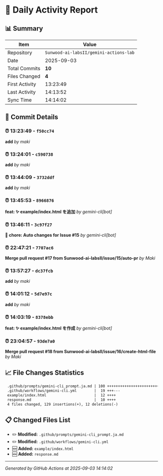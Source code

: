 # 📅 Daily Activity Report

## 📊 Summary
| Item | Value |
|------|-------|
| Repository | `Sunwood-ai-labsII/gemini-actions-lab` |
| Date | 2025-09-03 |
| Total Commits | **10** |
| Files Changed | **4** |
| First Activity | 13:23:49 |
| Last Activity | 14:13:52 |
| Sync Time | 14:14:02 |

## 📝 Commit Details

### ⏰ 13:23:49 - `f50cc74`
**add**
*by maki*

### ⏰ 13:24:01 - `c590738`
**add**
*by maki*

### ⏰ 13:44:09 - `3732ddf`
**add**
*by maki*

### ⏰ 13:45:53 - `8966876`
**feat: ✨ example/index.html を追加**
*by gemini-cli[bot]*

### ⏰ 13:46:11 - `3c97f27`
**🔧 chore: Auto changes for Issue #15**
*by gemini-cli[bot]*

### ⏰ 22:47:21 - `7707ac6`
**Merge pull request #17 from Sunwood-ai-labsII/issue/15/auto-pr**
*by Maki*

### ⏰ 13:57:27 - `dc37fcb`
**add**
*by maki*

### ⏰ 14:01:12 - `5d7e97c`
**add**
*by maki*

### ⏰ 14:03:19 - `8378ebb`
**feat: ✨ example/index.html を作成**
*by gemini-cli[bot]*

### ⏰ 23:04:57 - `93de7a0`
**Merge pull request #18 from Sunwood-ai-labsII/issue/16/create-html-file**
*by Maki*

## 📈 File Changes Statistics

```diff
 .github/prompts/gemini-cli_prompt.ja.md | 100 +++++++++++++++++++++++++++++++-
 .github/workflows/gemini-cli.yml        |  19 +++---
 example/index.html                      |  12 ++++
 response.md                             |  10 ++++
 4 files changed, 129 insertions(+), 12 deletions(-)
```

## 📋 Changed Files List

- ✏️ **Modified:** `.github/prompts/gemini-cli_prompt.ja.md`
- ✏️ **Modified:** `.github/workflows/gemini-cli.yml`
- 🆕 **Added:** `example/index.html`
- 🆕 **Added:** `response.md`

---
*Generated by GitHub Actions at 2025-09-03 14:14:02*

